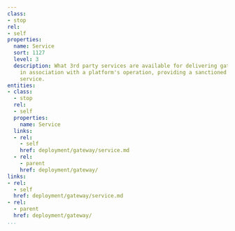 ```yaml
---
class:
- stop
rel:
- self
properties:
  name: Service
  sort: 1127
  level: 3
  description: What 3rd party services are available for delivering gateway services
    in association with a platform's operation, providing a sanctioned commercial
    service.
entities:
- class:
  - stop
  rel:
  - self
  properties:
    name: Service
  links:
  - rel:
    - self
    href: deployment/gateway/service.md
  - rel:
    - parent
    href: deployment/gateway/
links:
- rel:
  - self
  href: deployment/gateway/service.md
- rel:
  - parent
  href: deployment/gateway/
...
```

